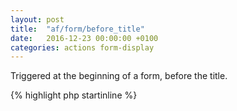 ```yaml
---
layout: post
title:  "af/form/before_title"
date:   2016-12-23 00:00:00 +0100
categories: actions form-display
---
```


Triggered at the beginning of a form, before the title.

{% highlight php startinline %}
<?php

function before_title( $form, $args ) {
    echo 'Before title';
}
add_action( 'af/form/before_title', 'before_title' );
add_action( 'af/form/before_title/id=FORM_ID', 'before_title' );
add_action( 'af/form/before_title/key=FORM_KEY', 'before_title' );

{% endhighlight %}
